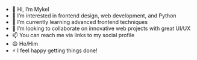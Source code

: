 - 👋 Hi, I’m Mykel
- 👀 I’m interested in frontend design, web development, and Python
- 🌱 I’m currently learning advanced frontend techniques
- 💞️ I’m looking to collaborate on innovative web projects with great UI/UX
- 📫 You can reach me via links to my social profile 
- 😄 He/Him
- ⚡ I feel happy getting things done!

<!---
Desp001/Desp001 is a ✨ special ✨ repository because its `README.md` (this file) appears on your GitHub profile.
You can click the Preview link to take a look at your changes.
--->
